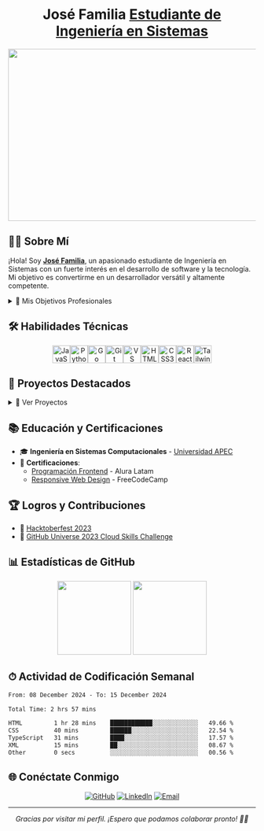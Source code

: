 <h1 align="center"> José Familia <a href="">Estudiante de Ingeniería en Sistemas</a></h1>

<img width="1080" height="350" src="https://github.com/user-attachments/assets/c670ad22-85db-4399-b183-3b11c8ea2174">


## 👨‍💻 Sobre Mí

¡Hola! Soy <strong><a href="https://josefamilia.me" target="_blank" rel="noopener noreferrer">José Familia</a></strong>, un apasionado estudiante de Ingeniería en Sistemas con un fuerte interés en el desarrollo de software y la tecnología. Mi objetivo es convertirme en un desarrollador versátil y altamente competente.

<details>
<summary>🎯 Mis Objetivos Profesionales</summary>

- 🌟 Convertirme en un desarrollador Full Stack experto
- 🌐 Contribuir a proyectos de código abierto innovadores
- 📚 Aprender continuamente sobre arquitecturas de software avanzadas
- 🚀 Desarrollar soluciones tecnológicas que impacten positivamente en la sociedad

</details>

## 🛠 Habilidades Técnicas

<div align="center">
  
<p>
<a href="https://developer.mozilla.org/en-US/docs/Web/JavaScript" target="_blank" rel="noreferrer"><img src="https://raw.githubusercontent.com/danielcranney/readme-generator/main/public/icons/skills/javascript-colored.svg" width="36" height="36" alt="JavaScript" /></a><a href="https://www.python.org/" target="_blank" rel="noreferrer"><img src="https://raw.githubusercontent.com/danielcranney/readme-generator/main/public/icons/skills/python-colored.svg" width="36" height="36" alt="Python" /></a><a href="https://go.dev/doc/" target="_blank" rel="noreferrer"><img src="https://raw.githubusercontent.com/danielcranney/readme-generator/main/public/icons/skills/go-colored.svg" width="36" height="36" alt="Go" /></a><a href="https://git-scm.com/" target="_blank" rel="noreferrer"><img src="https://raw.githubusercontent.com/danielcranney/readme-generator/main/public/icons/skills/git-colored.svg" width="36" height="36" alt="Git" /></a><a href="https://code.visualstudio.com/" target="_blank" rel="noreferrer"><img src="https://raw.githubusercontent.com/danielcranney/readme-generator/main/public/icons/skills/visualstudiocode.svg" width="36" height="36" alt="VS Code" /></a><a href="https://developer.mozilla.org/en-US/docs/Glossary/HTML5" target="_blank" rel="noreferrer"><img src="https://raw.githubusercontent.com/danielcranney/readme-generator/main/public/icons/skills/html5-colored.svg" width="36" height="36" alt="HTML5" /></a><a href="https://www.w3.org/TR/CSS/#css" target="_blank" rel="noreferrer"><img src="https://raw.githubusercontent.com/danielcranney/readme-generator/main/public/icons/skills/css3-colored.svg" width="36" height="36" alt="CSS3" /></a><a href="https://reactjs.org/" target="_blank" rel="noreferrer"><img src="https://raw.githubusercontent.com/danielcranney/readme-generator/main/public/icons/skills/react-colored.svg" width="36" height="36" alt="React" /></a><a href="https://tailwindcss.com/" target="_blank" rel="noreferrer"><img src="https://raw.githubusercontent.com/danielcranney/readme-generator/main/public/icons/skills/tailwindcss-colored.svg" width="36" height="36" alt="TailwindCSS" /></a>
</p>

</div>

## 💼 Proyectos Destacados

<details>
<summary>📁 Ver Proyectos</summary>

[![Libreria](https://github-readme-stats.vercel.app/api/pin/?username=Jose-Familia&repo=Libreria&theme=react)](https://github.com/Jose-Familia/Libreria)
[![Browsers-Search-automatizacion](https://github-readme-stats.vercel.app/api/pin/?username=Jose-Familia&repo=Browsers-Search-automatizacion&theme=react)](https://github.com/Jose-Familia/Browsers-Search-automatizacion)
[![TI_Tickets-administration](https://github-readme-stats.vercel.app/api/pin/?username=Jose-Familia&repo=TI_Tickets-administration&theme=react)](https://github.com/Jose-Familia/TI_Tickets-administration)
[![AutoSeacrh-Script](https://github-readme-stats.vercel.app/api/pin/?username=Jose-Familia&repo=AutoSeacrh-Script&theme=react)](https://github.com/Jose-Familia/AutoSeacrh-Script)
[![Prisma-Users-API](https://github-readme-stats.vercel.app/api/pin/?username=Jose-Familia&repo=Prisma-Users-API&theme=react)](https://github.com/Jose-Familia/Prisma-Users-API)
[![MERM-Frontend](https://github-readme-stats.vercel.app/api/pin/?username=Jose-Familia&repo=MERM-Frontend&theme=react)](https://github.com/Jose-Familia/MERM-Frontend)

</details>

## 📚 Educación y Certificaciones

- 🎓 **Ingeniería en Sistemas Computacionales** - [Universidad APEC](https://unapec.edu.do)
- 📜 **Certificaciones**:
  - [Programación Frontend](https://app.aluracursos.com/user/Familiajoserene/fullCertificate/a3c142864461f440423656cc397e8632) - Alura Latam
  - [Responsive Web Design](https://www.freecodecamp.org/certification/JoseReneFamilia/responsive-web-design) - FreeCodeCamp

## 🏆 Logros y Contribuciones

- 🎉 [Hacktoberfest 2023](https://www.holopin.io/userbadge/cm15klvju35030cmmxfh301gc)
- 🌟 [GitHub Universe 2023 Cloud Skills Challenge](https://learn.microsoft.com/api/achievements/share/es-es/JoseFamilia-0966/WA4YTS3N?sharingId=7C7093112995AB10)

## 📊 Estadísticas de GitHub

<div align="center">

<img height="150em" src="https://github-readme-stats.vercel.app/api?username=jose-familia&theme=react&show_icons=true&hide_border=false&count_private=true"/>

<img height="150em" src="https://github-readme-stats.vercel.app/api/top-langs/?username=jose-familia&theme=react&show_icons=true&hide_border=false&layout=compact"/>

</div>

## ⏱ Actividad de Codificación Semanal
<!--START_SECTION:waka-->

```txt
From: 08 December 2024 - To: 15 December 2024

Total Time: 2 hrs 57 mins

HTML         1 hr 28 mins    ████████████░░░░░░░░░░░░░   49.66 %
CSS          40 mins         ██████░░░░░░░░░░░░░░░░░░░   22.54 %
TypeScript   31 mins         ████░░░░░░░░░░░░░░░░░░░░░   17.57 %
XML          15 mins         ██░░░░░░░░░░░░░░░░░░░░░░░   08.67 %
Other        0 secs          ░░░░░░░░░░░░░░░░░░░░░░░░░   00.56 %
```

<!--END_SECTION:waka-->
## 🌐 Conéctate Conmigo

<div align="center">

[![GitHub](https://img.shields.io/badge/GitHub-181717?style=for-the-badge&logo=github&logoColor=white)](https://github.com/Jose-Familia)
[![LinkedIn](https://img.shields.io/badge/LinkedIn-0077B5?style=for-the-badge&logo=linkedin&logoColor=white)](https://www.linkedin.com/in/jrfamilia/)
[![Email](https://img.shields.io/badge/Email-D14836?style=for-the-badge&logo=gmail&logoColor=white)](mailto:familiajoserene@gmail.com)

</div>

---

<div align="center">
  <i>Gracias por visitar mi perfil. ¡Espero que podamos colaborar pronto! 👋🤍</i>
</div>
